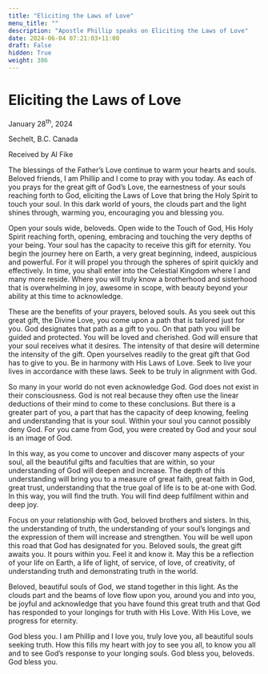 ```yaml
---
title: "Eliciting the Laws of Love"
menu_title: ""
description: "Apostle Phillip speaks on Eliciting the Laws of Love"
date: 2024-06-04 07:21:03+11:00
draft: False
hidden: True
weight: 386
---
```

# Eliciting the Laws of Love 

January 28<sup>th</sup>, 2024

Sechelt, B.C. Canada

Received by Al Fike 



The blessings of the Father’s Love continue to warm your hearts and souls. Beloved friends, I am Phillip and I come to pray with you today. As each of you prays for the great gift of God’s Love, the earnestness of your souls reaching forth to God, eliciting the Laws of Love that bring the Holy Spirit to touch your soul. In this dark world of yours, the clouds part and the light shines through, warming you, encouraging you and blessing you. 

Open your souls wide, beloveds. Open wide to the Touch of God, His Holy Spirit reaching forth, opening, embracing and touching the very depths of your being. Your soul has the capacity to receive this gift for eternity. You begin the journey here on Earth, a very great beginning, indeed, auspicious and powerful. For it will propel you through the spheres of spirit quickly and effectively. In time, you shall enter into the Celestial Kingdom where I and many more reside. Where you will truly know a brotherhood and sisterhood that is overwhelming in joy, awesome in scope, with beauty beyond your ability at this time to acknowledge. 

These are the benefits of your prayers, beloved souls. As you seek out this great gift, the Divine Love, you come upon a path that is tailored just for you. God designates that path as a gift to you. On that path you will be guided and protected. You will be loved and cherished. God will ensure that your soul receives what it desires. The intensity of that desire will determine the intensity of the gift. Open yourselves readily to the great gift that God has to give to you. Be in harmony with His Laws of Love. Seek to live your lives in accordance with these laws. Seek to be truly in alignment with God.

So many in your world do not even acknowledge God. God does not exist in their consciousness. God is not real because they often use the linear deductions of their mind to come to these conclusions. But there is a greater part of you, a part that has the capacity of deep knowing, feeling and understanding that is your soul. Within your soul you cannot possibly deny God. For you came from God, you were created by God and your soul is an image of God.

In this way, as you come to uncover and discover many aspects of your soul, all the beautiful gifts and faculties that are within, so your understanding of God will deepen and increase. The depth of this understanding will bring you to a measure of great faith, great faith in God, great trust, understanding that the true goal of life is to be at-one with God. In this way, you will find the truth. You will find deep fulfilment within and deep joy. 

Focus on your relationship with God, beloved brothers and sisters. In this, the understanding of truth, the understanding of your soul’s longings and the expression of them will increase and strengthen. You will be well upon this road that God has designated for you. Beloved souls, the great gift awaits you. It pours within you. Feel it and know it. May this be a reflection of your life on Earth, a life of light, of service, of love, of creativity, of understanding truth and demonstrating truth in the world.

Beloved, beautiful souls of God, we stand together in this light. As the clouds part and the beams of love flow upon you, around you and into you, be joyful and acknowledge that you have found this great truth and that God has responded to your longings for truth with His Love. With His Love, we progress for eternity. 

God bless you. I am Phillip and I love you, truly love you, all beautiful souls seeking truth. How this fills my heart with joy to see you all, to know you all and to see God’s response to your longing souls. God bless you, beloveds. God bless you. 